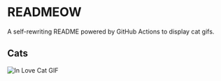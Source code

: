 # READMEOW

A self-rewriting README powered by GitHub Actions to display cat gifs.

## Cats

![In Love Cat GIF](https://media3.giphy.com/media/v1.Y2lkPTlhY2QwMmRhbXl2ZDdxaWkxM3BqbTZ6dWlyajd5MTBsaHB2bnJ0dWY2dXQxbGd0cCZlcD12MV9naWZzX3NlYXJjaCZjdD1n/MDJ9IbxxvDUQM/200.gif)
